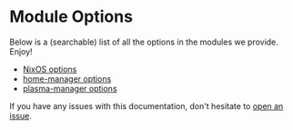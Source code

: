 # Module Options

Below is a (searchable) list of all the options in the modules we provide. Enjoy!

- [NixOS options](nixos-options.md)
- [home-manager options](home-manager-options.md)
- [plasma-manager options](plasma-manager-options.md)

If you have any issues with this documentation, don't hesitate to [open an issue](https://github.com/catppuccin/nix/issues/new).
